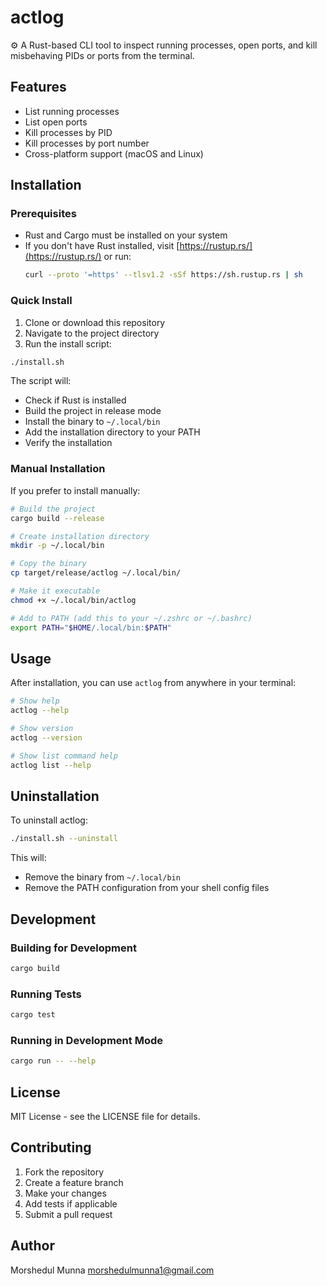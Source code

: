 # actlog

⚙️ A Rust-based CLI tool to inspect running processes, open ports, and kill misbehaving PIDs or ports from the terminal.

## Features

- List running processes
- List open ports
- Kill processes by PID
- Kill processes by port number
- Cross-platform support (macOS and Linux)

## Installation

### Prerequisites

- Rust and Cargo must be installed on your system
- If you don't have Rust installed, visit [https://rustup.rs/](https://rustup.rs/) or run:
  ```bash
  curl --proto '=https' --tlsv1.2 -sSf https://sh.rustup.rs | sh
  ```

### Quick Install

1. Clone or download this repository
2. Navigate to the project directory
3. Run the install script:

```bash
./install.sh
```

The script will:

- Check if Rust is installed
- Build the project in release mode
- Install the binary to `~/.local/bin`
- Add the installation directory to your PATH
- Verify the installation

### Manual Installation

If you prefer to install manually:

```bash
# Build the project
cargo build --release

# Create installation directory
mkdir -p ~/.local/bin

# Copy the binary
cp target/release/actlog ~/.local/bin/

# Make it executable
chmod +x ~/.local/bin/actlog

# Add to PATH (add this to your ~/.zshrc or ~/.bashrc)
export PATH="$HOME/.local/bin:$PATH"
```

## Usage

After installation, you can use `actlog` from anywhere in your terminal:

```bash
# Show help
actlog --help

# Show version
actlog --version

# Show list command help
actlog list --help
```

## Uninstallation

To uninstall actlog:

```bash
./install.sh --uninstall
```

This will:

- Remove the binary from `~/.local/bin`
- Remove the PATH configuration from your shell config files

## Development

### Building for Development

```bash
cargo build
```

### Running Tests

```bash
cargo test
```

### Running in Development Mode

```bash
cargo run -- --help
```

## License

MIT License - see the LICENSE file for details.

## Contributing

1. Fork the repository
2. Create a feature branch
3. Make your changes
4. Add tests if applicable
5. Submit a pull request

## Author

Morshedul Munna <morshedulmunna1@gmail.com>
